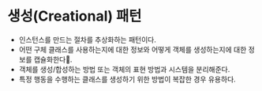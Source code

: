 # 생성(Creational) 패턴

* 인스턴스를 만드는 절차를 추상화하는 패턴이다.
* 어떤 구체 클래스를 사용하는지에 대한 정보와 어떻게 객체를 생성하는지에 대한 정보를 캡슐화한다.
* 객체를 생성/합성하는 방법 또는 객체의 표현 방법과 시스템을 분리해준다.
* 특정 행동을 수행하는 클래스를 생성하기 위한 방법이 복잡한 경우 유용하다.
